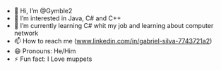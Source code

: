 - 👋 Hi, I’m @Gymble2
- 👀 I’m interested in Java, C# and C++
- 🌱 I’m currently learning C# whit my job and learning about computer network 
- 📫 How to reach me (www.linkedin.com/in/gabriel-silva-7743721a2)
- 😄 Pronouns: He/Him
- ⚡ Fun fact: I Love muppets

